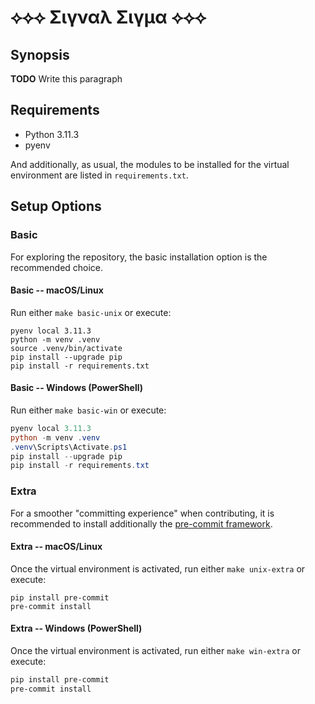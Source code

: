 # ⟡⟡⟡ Σιγναλ Σιγμα ⟡⟡⟡

## Synopsis

**TODO** Write this paragraph

## Requirements

- Python 3.11.3
- pyenv
<!-- - Node.js -->

And additionally, as usual, the modules to be installed for the virtual environment are listed in `requirements.txt`.

## Setup Options

### Basic

For exploring the repository, the basic installation option is the recommended choice.

#### Basic -- macOS/Linux

Run either `make basic-unix` or execute:

```shell
pyenv local 3.11.3
python -m venv .venv
source .venv/bin/activate
pip install --upgrade pip
pip install -r requirements.txt
```

#### Basic -- Windows (PowerShell)

Run either `make basic-win` or execute:

```powershell
pyenv local 3.11.3
python -m venv .venv
.venv\Scripts\Activate.ps1
pip install --upgrade pip
pip install -r requirements.txt
```

### Extra

For a smoother "committing experience" when contributing, it is recommended to install additionally the [pre-commit framework](https://pre-commit.com).

#### Extra -- macOS/Linux

Once the virtual environment is activated, run either `make unix-extra` or execute:

```shell
pip install pre-commit
pre-commit install
```

#### Extra -- Windows (PowerShell)

Once the virtual environment is activated, run either `make win-extra` or execute:

```powershell
pip install pre-commit
pre-commit install
```
